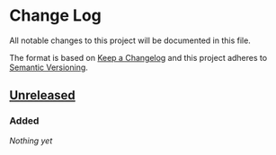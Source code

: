 # Change Log
All notable changes to this project will be documented in this file.

The format is based on [Keep a Changelog](http://keepachangelog.com/) 
and this project adheres to [Semantic Versioning](http://semver.org/).

## [Unreleased]
### Added
*Nothing yet*

[Unreleased]: https://github.com/ephracis/appatite/compare/8c736d6...HEAD